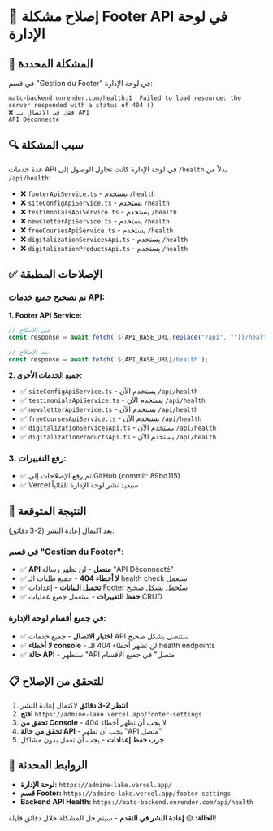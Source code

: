 # 🔧 إصلاح مشكلة Footer API في لوحة الإدارة

## 🚨 **المشكلة المحددة**

في قسم "Gestion du Footer" في لوحة الإدارة:
```
matc-backend.onrender.com/health:1  Failed to load resource: the server responded with a status of 404 ()
❌ فشل في الاتصال بـ API  
API Déconnecté
```

## 🔍 **سبب المشكلة**

عدة خدمات API في لوحة الإدارة كانت تحاول الوصول إلى `/health` بدلاً من `/api/health`:

- ❌ `footerApiService.ts` - يستخدم `/health`
- ❌ `siteConfigApiService.ts` - يستخدم `/health`
- ❌ `testimonialsApiService.ts` - يستخدم `/health`
- ❌ `newsletterApiService.ts` - يستخدم `/health`
- ❌ `freeCoursesApiService.ts` - يستخدم `/health`
- ❌ `digitalizationServicesApi.ts` - يستخدم `/health`
- ❌ `digitalizationProductsApi.ts` - يستخدم `/health`

## ✅ **الإصلاحات المطبقة**

### **تم تصحيح جميع خدمات API:**

**1. Footer API Service:**
```typescript
// قبل الإصلاح
const response = await fetch(`${API_BASE_URL.replace("/api", "")}/health`);

// بعد الإصلاح
const response = await fetch(`${API_BASE_URL}/health`);
```

**2. جميع الخدمات الأخرى:**
- ✅ `siteConfigApiService.ts` - يستخدم الآن `/api/health`
- ✅ `testimonialsApiService.ts` - يستخدم الآن `/api/health`
- ✅ `newsletterApiService.ts` - يستخدم الآن `/api/health`
- ✅ `freeCoursesApiService.ts` - يستخدم الآن `/api/health`
- ✅ `digitalizationServicesApi.ts` - يستخدم الآن `/api/health`
- ✅ `digitalizationProductsApi.ts` - يستخدم الآن `/api/health`

### **3. رفع التغييرات:**
- ✅ تم رفع الإصلاحات إلى GitHub (commit: 89bd115)
- ✅ Vercel سيعيد نشر لوحة الإدارة تلقائياً

## 🎯 **النتيجة المتوقعة**

بعد اكتمال إعادة النشر (2-3 دقائق):

### **في قسم "Gestion du Footer":**
- ✅ **API متصل** - لن تظهر رسالة "API Déconnecté"
- ✅ **لا أخطاء 404** - جميع طلبات الـ health check ستعمل
- ✅ **تحميل البيانات** - إعدادات Footer ستُحمل بشكل صحيح
- ✅ **حفظ التغييرات** - ستعمل جميع عمليات CRUD

### **في جميع أقسام لوحة الإدارة:**
- ✅ **اختبار الاتصال** - جميع خدمات API ستتصل بشكل صحيح
- ✅ **لا أخطاء console** - لن تظهر أخطاء 404 للـ health endpoints
- ✅ **حالة API** - ستظهر "API متصل" في جميع الأقسام

## 📋 **للتحقق من الإصلاح**

1. **انتظر 2-3 دقائق** لاكتمال إعادة النشر
2. **افتح** `https://admine-lake.vercel.app/footer-settings`
3. **تحقق من Console** - لا يجب أن تظهر أخطاء 404
4. **تحقق من حالة API** - يجب أن تظهر "API متصل"
5. **جرب حفظ إعدادات** - يجب أن تعمل بدون مشاكل

## 🔗 **الروابط المحدثة**

- **لوحة الإدارة:** `https://admine-lake.vercel.app/`
- **قسم Footer:** `https://admine-lake.vercel.app/footer-settings`
- **Backend API Health:** `https://matc-backend.onrender.com/api/health`

**الحالة:** 🟡 **إعادة النشر في التقدم** - سيتم حل المشكلة خلال دقائق قليلة!
